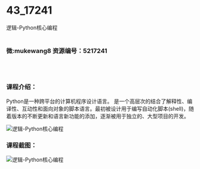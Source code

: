 # 43_17241
逻辑-Python核心编程
<br/></br>
<h3>微:mukewang8 资源编号：5217241</h3>
<br/></br>
<h3>课程介绍：</h3>
<p>Python是一种跨平台的计算机程序设计语言。 是一个高层次的结合了解释性、编译性、互动性和面向对象的脚本语言。最初被设计用于编写自动化脚本(shell)，随着版本的不断更新和语言新功能的添加，逐渐被用于独立的、大型项目的开发。</p>
<p><img src="https://www.ko996.com/wp-content/uploads/img/2020/12/1-127-300x143.png" alt="逻辑-Python核心编程"></p>
<div class="info-desc">
<h3>课程截图：</h3>
<p><img src="https://www.ko996.com/wp-content/uploads/img/2020/12/2-117.png" alt="逻辑-Python核心编程"></p>


			
</div>
